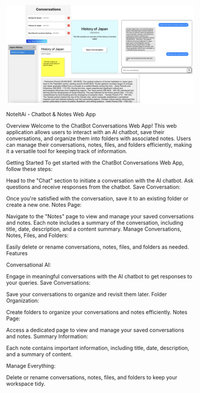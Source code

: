 ![plot](./src/images/mainPageImageAppFeatures.png)

NoteItAi - Chatbot & Notes Web App


Overview
Welcome to the ChatBot Conversations Web App! This web application allows users to interact with an AI chatbot, save their conversations, and organize them into folders with associated notes. Users can manage their conversations, notes, files, and folders efficiently, making it a versatile tool for keeping track of information.


Getting Started
To get started with the ChatBot Conversations Web App, follow these steps:


Head to the "Chat" section to initiate a conversation with the AI chatbot.
Ask questions and receive responses from the chatbot.
Save Conversation:


Once you're satisfied with the conversation, save it to an existing folder or create a new one.
Notes Page:


Navigate to the "Notes" page to view and manage your saved conversations and notes.
Each note includes a summary of the conversation, including title, date, description, and a content summary.
Manage Conversations, Notes, Files, and Folders:


Easily delete or rename conversations, notes, files, and folders as needed.
Features


Conversational AI:


Engage in meaningful conversations with the AI chatbot to get responses to your queries.
Save Conversations:


Save your conversations to organize and revisit them later.
Folder Organization:


Create folders to organize your conversations and notes efficiently.
Notes Page:


Access a dedicated page to view and manage your saved conversations and notes.
Summary Information:


Each note contains important information, including title, date, description, and a summary of content.


Manage Everything:


Delete or rename conversations, notes, files, and folders to keep your workspace tidy.
